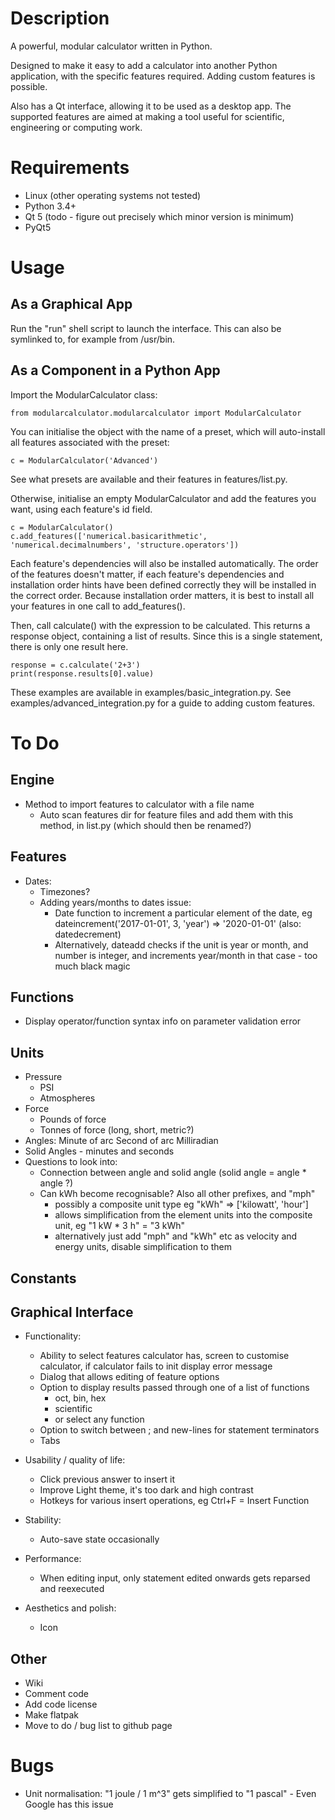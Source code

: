# Description

A powerful, modular calculator written in Python.

Designed to make it easy to add a calculator into another Python application, with the specific features required. Adding custom features is possible.

Also has a Qt interface, allowing it to be used as a desktop app. The supported features are aimed at making a tool useful for scientific, engineering or computing work.


# Requirements

* Linux (other operating systems not tested)
* Python 3.4+
* Qt 5 (todo - figure out precisely which minor version is minimum)
* PyQt5


# Usage

## As a Graphical App
Run the "run" shell script to launch the interface. This can also be symlinked to, for example from /usr/bin.

## As a Component in a Python App
Import the ModularCalculator class:
```
from modularcalculator.modularcalculator import ModularCalculator
```

You can initialise the object with the name of a preset, which will auto-install all features associated with the preset:
```
c = ModularCalculator('Advanced')
```
See what presets are available and their features in features/list.py.

Otherwise, initialise an empty ModularCalculator and add the features you want, using each feature's id field.
```
c = ModularCalculator()
c.add_features(['numerical.basicarithmetic', 'numerical.decimalnumbers', 'structure.operators'])
```
Each feature's dependencies will also be installed automatically. The order of the features doesn't matter, if each feature's dependencies and installation order hints have been defined correctly they will be installed in the correct order. Because installation order matters, it is best to install all your features in one call to add_features().

Then, call calculate() with the expression to be calculated. This returns a response object, containing a list of results. Since this is a single statement, there is only one result here.

```
response = c.calculate('2+3')
print(response.results[0].value)
```

These examples are available in examples/basic_integration.py. See examples/advanced_integration.py for a guide to adding custom features.


# To Do

## Engine
* Method to import features to calculator with a file name
	* Auto scan features dir for feature files and add them with this method, in list.py (which should then be renamed?)

## Features
* Dates:
	* Timezones?
	* Adding years/months to dates issue:
		* Date function to increment a particular element of the date, eg dateincrement('2017-01-01', 3, 'year') => '2020-01-01' (also: datedecrement)
		* Alternatively, dateadd checks if the unit is year or month, and number is integer, and increments year/month in that case - too much black magic

## Functions
* Display operator/function syntax info on parameter validation error

## Units
* Pressure
	* PSI
	* Atmospheres
* Force
	* Pounds of force
	* Tonnes of force (long, short, metric?)
* Angles:
	Minute of arc
	Second of arc
	Milliradian
* Solid Angles - minutes and seconds
* Questions to look into:
	* Connection between angle and solid angle (solid angle = angle * angle ?)
	* Can kWh become recognisable? Also all other prefixes, and "mph"
		* possibly a composite unit type eg "kWh" => ['kilowatt', 'hour']
		* allows simplification from the element units into the composite unit, eg "1 kW * 3 h" = "3 kWh"
		* alternatively just add "mph" and "kWh" etc as velocity and energy units, disable simplification to them

## Constants

## Graphical Interface
* Functionality:
	* Ability to select features calculator has, screen to customise calculator, if calculator fails to init display error message
	* Dialog that allows editing of feature options
	* Option to display results passed through one of a list of functions
		* oct, bin, hex
		* scientific
		* or select any function
	* Option to switch between ; and new-lines for statement terminators
	* Tabs

* Usability / quality of life:
	* Click previous answer to insert it
	* Improve Light theme, it's too dark and high contrast
	* Hotkeys for various insert operations, eg Ctrl+F = Insert Function

* Stability:
	* Auto-save state occasionally

* Performance:
	* When editing input, only statement edited onwards gets reparsed and reexecuted

* Aesthetics and polish:
	* Icon

## Other
* Wiki
* Comment code
* Add code license
* Make flatpak
* Move to do / bug list to github page


# Bugs

* Unit normalisation: "1 joule / 1 m^3" gets simplified to "1 pascal" - Even Google has this issue
